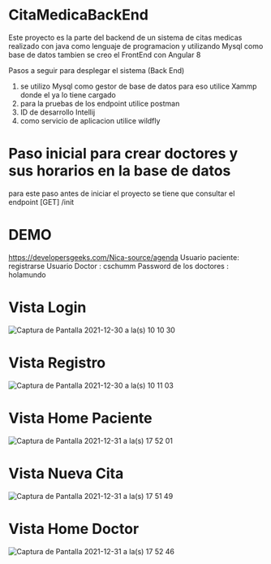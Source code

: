 # CitaMedicaBackEnd
Este proyecto es la parte del backend de un sistema de citas medicas realizado con java como lenguaje de programacion y utilizando Mysql como base de datos
tambien se creo el FrontEnd con Angular 8

Pasos a seguir para desplegar el sistema (Back End)
1) se utilizo Mysql como gestor de base de datos para eso utilice Xammp donde el ya lo tiene cargado
2) para la pruebas de los endpoint utilice postman
3) ID de desarrollo Intellij
4) como servicio de aplicacion utilice wildfly

# Paso inicial para crear doctores y sus horarios en la base de datos
para este paso antes de iniciar el proyecto se tiene que consultar el endpoint
[GET] /init

# DEMO
https://developersgeeks.com/Nica-source/agenda
Usuario paciente: registrarse
Usuario Doctor : cschumm
Password de los doctores : holamundo

# Vista Login
![Captura de Pantalla 2021-12-30 a la(s) 10 10 30](https://user-images.githubusercontent.com/46539023/147841378-2d70c96f-8e3a-4aed-babb-151446c0de6f.png)

# Vista Registro
![Captura de Pantalla 2021-12-30 a la(s) 10 11 03](https://user-images.githubusercontent.com/46539023/147841414-6e439529-0837-431c-bd2c-485729c36f10.png)

# Vista Home Paciente
![Captura de Pantalla 2021-12-31 a la(s) 17 52 01](https://user-images.githubusercontent.com/46539023/147841435-be23ffb3-2416-4271-a3e8-2da168e46303.png)

# Vista Nueva Cita
![Captura de Pantalla 2021-12-31 a la(s) 17 51 49](https://user-images.githubusercontent.com/46539023/147841440-c1ee6ab5-88e1-481e-8357-4bed81fd2034.png)

# Vista Home Doctor
![Captura de Pantalla 2021-12-31 a la(s) 17 52 46](https://user-images.githubusercontent.com/46539023/147841448-4bb44c4e-b00c-4893-8a8f-fb6ccfb79dc9.png)
